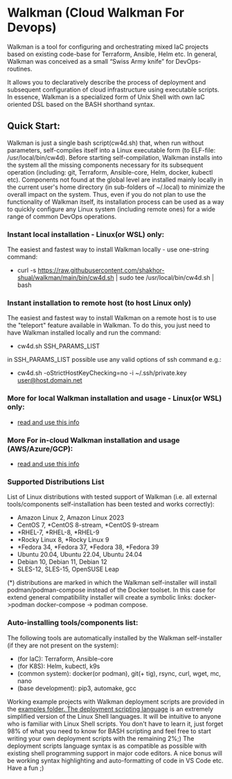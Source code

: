 # Walkman (Cloud Walkman For Devops)

Walkman is a tool for configuring and orchestrating mixed IaC projects based on
existing code-base for Terraform, Ansible, Helm etc.  In general, Walkman 
was conceived as a small “Swiss Army knife” for DevOps-routines. 

It allows you to declaratively describe the process of deployment and subsequent 
configuration of cloud infrastructure using executable scripts. In essence, Walkman 
is a specialized form of Unix Shell with own IaC oriented DSL based on the BASH 
shorthand syntax.

## Quick Start:
Walkman is just a single  bash script(cw4d.sh) that, when run without parameters, 
self-compiles itself into a Linux executable form (to ELF-file: /usr/local/bin/cw4d).
Before starting self-compilation, Walkman installs into the system all the missing 
components necessary for its subsequent operation (including: git, Terraform, 
Ansible-core, Helm, docker, kubectl etc). Components not found at the global level are 
installed mainly locally in the current user's home directory (in sub-folders of 
~/.local) to minimize the overall impact on the system. Thus, even if you do not plan 
to use the functionality of Walkman itself, its installation process can be used as a
way to quickly configure  any Linux system (including remote ones) for a wide range 
of common DevOps operations.

### Instant local installation - Linux(or WSL) only:
The easiest and fastest way to install Walkman locally - use one-string command:
- curl -s https://raw.githubusercontent.com/shakhor-shual/walkman/main/bin/cw4d.sh | sudo tee /usr/local/bin/cw4d.sh | bash

### Instant installation to remote host (to host Linux only)
The easiest and fastest way to install Walkman on a remote host is to use the 
"teleport" feature available in Walkman. To do this, you just need to have Walkman 
installed locally and run the command:
- cw4d.sh SSH_PARAMS_LIST 

in SSH_PARAMS_LIST possible use any valid options of ssh command e.g.:
- cw4d.sh -oStrictHostKeyChecking=no -i ~/.ssh/private.key user@host.domain.net

### More for local Walkman installation and usage - Linux(or WSL) only:
 - [read and use this info](https://github.com/shakhor-shual/walkman/tree/main/bin)

### More For in-cloud Walkman installation and usage (AWS/Azure/GCP):
 - [read and use this info](https://github.com/shakhor-shual/walkman/tree/main/self_deploy)

### Supported Distributions List
List of Linux distributions with tested support of Walkman (i.e. all external 
tools/components self-installation has been tested and works correctly):

- Amazon Linux 2, Amazon Linux 2023
- CentOS 7, *CentOS 8-stream, *CentOS 9-stream
- *RHEL-7, *RHEL-8, *RHEL-9
- *Rocky Linux 8, *Rocky Linux 9
- *Fedora 34, *Fedora 37, *Fedora 38, *Fedora 39 
- Ubuntu 20.04, Ubuntu 22.04, Ubuntu 24.04
- Debian 10, Debian 11, Debian 12
- SLES-12, SLES-15, OpenSUSE Leap

(*) distributions are marked in which the Walkman self-installer will install 
podman/podman-compose instead of the Docker toolset. In this case for extend 
general compatibility installer will create a symbolic links:  docker->podman
docker-compose -> podman compose.

### Auto-installing tools/components list:
The following tools are automatically installed by the Walkman self-installer (if 
they are not present on the system):

- (for IaC): Terraform, Ansible-core
- (for K8S): Helm, kubectl, k9s
- (common system): docker(or podman), git(+ tig), rsync, curl, wget, mc, nano 
- (base development): pip3, automake, gcc 

Working example projects with Walkman deployment scripts are provided in the 
[examples folder. The deployment scripting language](https://github.com/shakhor-shual/walkman/tree/main/examples) is an extremely 
simplified version of the Linux Shell languages. It will be intuitive to 
anyone who is familiar with Linux Shell scripts. You don't have to learn it, 
just forget 98% of what you need to know for BASH scripting and feel free 
to start writing your own deployment scripts with the remaining 2%;) The 
deployment scripts language syntax is as compatible as possible with existing 
shell programming support in major code editors. A nice bonus will be working 
syntax highlighting and auto-formatting of code in VS Code etc. Have a fun ;)





